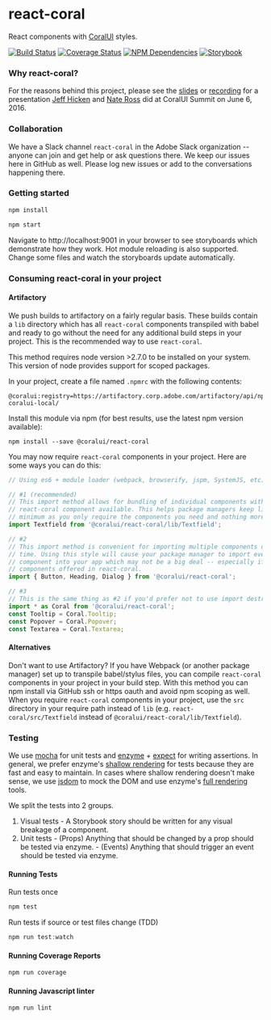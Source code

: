 # react-coral
React components with [CoralUI](http://coralui.corp.adobe.com/) styles.

[![Build Status][status-image]][status-url] [![Coverage Status][coverage-image]][coverage-url] [![NPM Dependencies][npm-dependencies-image]][npm-dependencies-url] [![Storybook][storybook-image]][storybook-url]

### Why react-coral?
For the reasons behind this project, please see the [slides](http://slides.com/jeffhicken/coralui#) or [recording](https://my.adobeconnect.com/p1ghpd8opfz) for a presentation [Jeff Hicken](https://git.corp.adobe.com/hicken) and [Nate Ross](https://git.corp.adobe.com/nross) did at CoralUI Summit on June 6, 2016.

### Collaboration
We have a Slack channel `react-coral` in the Adobe Slack organization -- anyone can join and get help or ask questions there.  We keep our issues here in GitHub as well.  Please log new issues or add to the conversations happening there.

### Getting started
```javascript
npm install
```
```javascript
npm start
```
Navigate to http://localhost:9001 in your browser to see storyboards which demonstrate how they work.  Hot module reloading is also supported.  Change some files and watch the storyboards update automatically.

### Consuming react-coral in your project

#### Artifactory

We push builds to artifactory on a fairly regular basis.  These builds contain a `lib` directory which has all `react-coral` components transpiled with babel and ready to go without the need for any additional build steps in your project.  This is the recommended way to use `react-coral`.

This method requires node version >2.7.0 to be installed on your system.  This version of node provides support for scoped packages.

In your project, create a file named `.npmrc` with the following contents:

```
@coralui:registry=https://artifactory.corp.adobe.com/artifactory/api/npm/npm-coralui-local/
```

Install this module via npm (for best results, use the latest npm version available):

```
npm install --save @coralui/react-coral
```

You may now require `react-coral` components in your project.  Here are some ways you can do this:

```javascript
// Using es6 + module loader (webpack, browserify, jspm, SystemJS, etc)

// #1 (recommended)
// This import method allows for bundling of individual components without importing every single
// react-coral component available. This helps package managers keep library size down to a
// minimum as you only require the components you need and nothing more.
import Textfield from '@coralui/react-coral/lib/Textfield';

// #2
// This import method is convenient for importing multiple components out of react-coral at a
// time. Using this style will cause your package manager to import every single react-coral
// component into your app which may not be a big deal -- especially if you use most of the
// components offered in react-coral.
import { Button, Heading, Dialog } from '@coralui/react-coral';

// #3
// This is the same thing as #2 if you'd prefer not to use import destructuring.
import * as Coral from '@coralui/react-coral';
const Tooltip = Coral.Tooltip;
const Popover = Coral.Popover;
const Textarea = Coral.Textarea;
```

#### Alternatives

Don't want to use Artifactory?  If you have Webpack (or another package manager) set up to transpile babel/stylus files, you can compile `react-coral` components in your project in your build step.  With this method you can npm install via GitHub ssh or https oauth and avoid npm scoping as well.  When you require `react-coral` components in your project, use the `src` directory in your require path instead of `lib` (e.g.  `react-coral/src/Textfield` instead of `@coralui/react-coral/lib/Textfield`).

### Testing
We use [mocha](https://mochajs.org/) for unit tests and [enzyme](https://github.com/airbnb/enzyme#basic-usage) + [expect](https://github.com/mjackson/expect) for writing assertions. In general, we prefer enzyme's [shallow rendering](https://github.com/airbnb/enzyme/blob/master/docs/api/shallow.md) for tests because they are fast and easy to maintain.  In cases where shallow rendering doesn't make sense, we use [jsdom](https://github.com/tmpvar/jsdom) to mock the DOM and use enzyme's [full rendering](https://github.com/airbnb/enzyme/blob/master/docs/api/mount.md) tools.

We split the tests into 2 groups.
  1. Visual tests
    - A Storybook story should be written for any visual breakage of a component.
  2. Unit tests
    - (Props) Anything that should be changed by a prop should be tested via enzyme.
    - (Events) Anything that should trigger an event should be tested via enzyme.

#### Running Tests
Run tests once
```javascript
npm test
```
Run tests if source or test files change (TDD)
```javascript
npm run test:watch
```

#### Running Coverage Reports
```javascript
npm run coverage
```

#### Running Javascript linter
```javascript
npm run lint
```

[status-url]: https://sparkle.ci.corp.adobe.com:12001/job/mcdp-react-coral-unit-tests-develop
[status-image]: https://sparkle.ci.corp.adobe.com:12001/buildStatus/icon?job=mcdp-react-coral-unit-tests-develop
[coverage-url]: https://sparkle.ci.corp.adobe.com:12001/view/MCDP%20UI/job/mcdp-react-coral-unit-tests-develop/lastStableBuild/cobertura/
[coverage-image]: https://sparkle.ci.corp.adobe.com:12001/view/MCDP%20UI/job/mcdp-react-coral-unit-tests-develop/ws/badges/coverage.svg
[npm-dependencies-url]: https://sparkle.ci.corp.adobe.com:12001/view/MCDP%20UI/job/mcdp-react-coral-unit-tests-develop/ws/badges/dependencies.txt
[npm-dependencies-image]: https://sparkle.ci.corp.adobe.com:12001/view/MCDP%20UI/job/mcdp-react-coral-unit-tests-develop/ws/badges/dependencies.svg
[storybook-url]: https://sparkle.ci.corp.adobe.com:12001/view/MCDP%20UI/job/mcdp-react-coral-unit-tests-develop/Storybook/
[storybook-image]: https://sparkle.ci.corp.adobe.com:12001/view/MCDP%20UI/job/mcdp-react-coral-unit-tests-develop/ws/badges/storybook.svg
